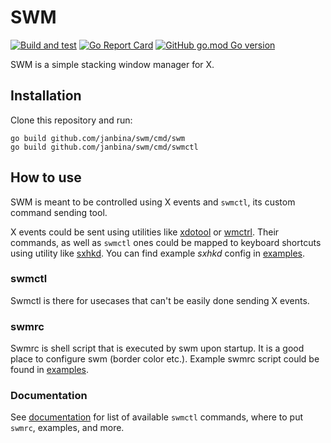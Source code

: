 # SWM
[![Build and test](https://github.com/janbina/swm/workflows/Build%20and%20test/badge.svg)](https://github.com/janbina/swm/actions?query=workflow%3A%22Build+and+test%22)
[![Go Report Card](https://goreportcard.com/badge/github.com/janbina/swm)](https://goreportcard.com/report/github.com/janbina/swm)
[![GitHub go.mod Go version](https://img.shields.io/github/go-mod/go-version/janbina/swm)](https://golang.org/doc/devel/release.html)

SWM is a simple stacking window manager for X.

## Installation

Clone this repository and run:
```
go build github.com/janbina/swm/cmd/swm
go build github.com/janbina/swm/cmd/swmctl
```

## How to use

SWM is meant to be controlled using X events and `swmctl`, its custom command sending tool.

X events could be sent using utilities like [xdotool](https://github.com/jordansissel/xdotool)
or [wmctrl](http://tripie.sweb.cz/utils/wmctrl/).
Their commands, as well as `swmctl` ones could be mapped to keyboard shortcuts using utility
like [sxhkd](https://github.com/baskerville/sxhkd).
You can find example _sxhkd_ config in [examples](https://github.com/janbina/swm/tree/master/examples).

### swmctl

Swmctl is there for usecases that can't be easily done sending X events.

### swmrc

Swmrc is shell script that is executed by swm upon startup.
It is a good place to configure swm (border color etc.).
Example swmrc script could be found in [examples](https://github.com/janbina/swm/tree/master/examples).

### Documentation

See [documentation](https://github.com/janbina/swm/blob/master/doc/swm.adoc) for list of available `swmctl` commands,
where to put `swmrc`, examples, and more. 
